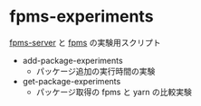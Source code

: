 # fpms-experiments

[fpms-server](https://github.com/sh4869/fpms-server) と [fpms](https://github.com/sh4869/fpms) の実験用スクリプト

- add-package-experiments
  - パッケージ追加の実行時間の実験
- get-package-experiments
  - パッケージ取得の fpms と yarn の比較実験
